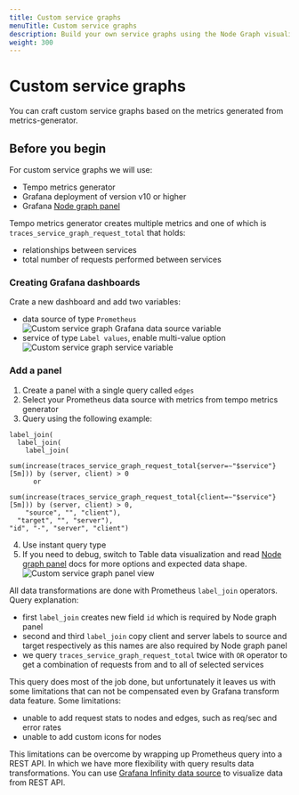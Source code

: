 ```yaml
---
title: Custom service graphs
menuTitle: Custom service graphs
description: Build your own service graphs using the Node Graph visualization from metrics generated by Tempo. 
weight: 300
---
```


# Custom service graphs

You can craft custom service graphs based on the metrics generated from metrics-generator.  

## Before you begin  

For custom service graphs we will use:
- Tempo metrics generator
- Grafana deployment of version v10 or higher 
- Grafana [Node graph panel](https://grafana.com/docs/grafana/latest/panels-visualizations/visualizations/node-graph/)

Tempo metrics generator creates multiple metrics and one of which is `traces_service_graph_request_total` that holds:
- relationships between services
- total number of requests performed between services

### Creating Grafana dashboards
Crate a new dashboard and add two variables:
- data source of type `Prometheus`
![Custom service graph Grafana data source variable](../custom-service-graph-var-datasource.png)
- service of type `Label values`, enable multi-value option
![Custom service graph service variable](../custom-service-graph-var-service.png)


### Add a panel

1. Create a panel with a single query called `edges`
2. Select your Prometheus data source with metrics from tempo metrics generator
3. Query using the following example:
```
label_join(
  label_join(
    label_join(
      sum(increase(traces_service_graph_request_total{server=~"$service"}[5m])) by (server, client) > 0
      or
      sum(increase(traces_service_graph_request_total{client=~"$service"}[5m])) by (server, client) > 0,
    "source", "", "client"),
  "target", "", "server"), 
"id", "-", "server", "client")
```
4. Use instant query type
5. If you need to debug, switch to Table data visualization and read [Node graph panel](/docs/grafana/latest/panels-visualizations/visualizations/node-graph/) docs for more options and expected data shape.
![Custom service graph panel view](../custom-service-graph-with-query.png)

All data transformations are done with Prometheus `label_join` operators. Query explanation:
- first `label_join` creates new field `id` which is required by Node graph panel
- second and third `label_join` copy client and server labels to source and target respectively as this names are also required by Node graph panel
- we query `traces_service_graph_request_total` twice with `OR` operator to get a combination of requests from and to all of selected services

This query does most of the job done, but unfortunately it leaves us with some limitations that can not be compensated even by Grafana transform data feature. Some limitations:
- unable to add request stats to nodes and edges, such as req/sec and error rates
- unable to add custom icons for nodes

This limitations can be overcome by wrapping up Prometheus query into a REST API. In which we have more flexibility with query results data transformations. You can use [Grafana Infinity data source](/grafana/plugins/yesoreyeram-infinity-datasource/) to visualize data from REST API.